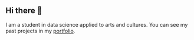 ## Hi there 👋
I am a student in data science applied to arts and cultures. You can see my past projects in my [portfolio](https://github.com/eloisedelerue/data-analysis-portfolio).

<!--
**eloisedelerue/eloisedelerue** is a ✨ _special_ ✨ repository because its `README.md` (this file) appears on your GitHub profile.

Here are some ideas to get you started:

- 🔭 I’m currently working on ...
- 🌱 I’m currently learning ...
- 👯 I’m looking to collaborate on ...
- 🤔 I’m looking for help with ...
- 💬 Ask me about ...
- 📫 How to reach me: ...
- 😄 Pronouns: ...
- ⚡ Fun fact: ...
-->
